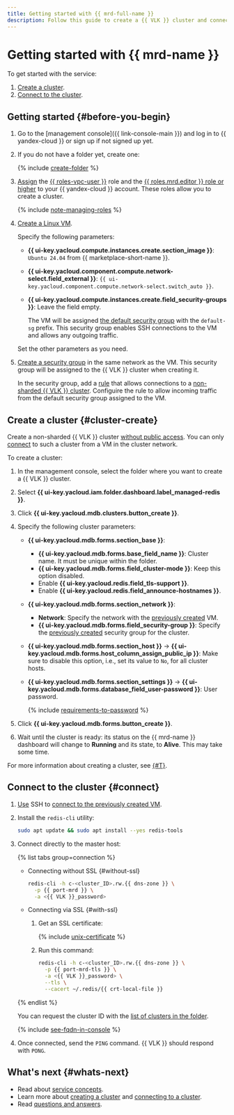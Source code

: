 ```yaml
---
title: Getting started with {{ mrd-full-name }}
description: Follow this guide to create a {{ VLK }} cluster and connect to it.
---
```


# Getting started with {{ mrd-name }}

To get started with the service:
1. [Create a cluster](#cluster-create).
1. [Connect to the cluster](#connect).


## Getting started {#before-you-begin}

1. Go to the [management console]({{ link-console-main }}) and log in to {{ yandex-cloud }} or sign up if not signed up yet.

1. If you do not have a folder yet, create one:

   {% include [create-folder](../_includes/create-folder.md) %}

1. [Assign](../iam/operations/roles/grant.md) the [{{ roles-vpc-user }}](../vpc/security/index.md#vpc-user) role and the [{{ roles.mrd.editor }} role or higher](security/index.md#roles-list) to your {{ yandex-cloud }} account. These roles allow you to create a cluster.

    {% include [note-managing-roles](../_includes/mdb/note-managing-roles.md) %}

1. [Create a Linux VM](../compute/operations/vm-create/create-linux-vm.md#console_1).

    Specify the following parameters:

    * **{{ ui-key.yacloud.compute.instances.create.section_image }}**: `Ubuntu 24.04` from {{ marketplace-short-name }}.
    * **{{ ui-key.yacloud.component.compute.network-select.field_external }}**: `{{ ui-key.yacloud.component.compute.network-select.switch_auto }}`.
    * **{{ ui-key.yacloud.compute.instances.create.field_security-groups }}**: Leave the field empty.

        The VM will be assigned [the default security group](../vpc/concepts/security-groups.md) with the `default-sg` prefix. This security group enables SSH connections to the VM and allows any outgoing traffic.

    Set the other parameters as you need.

1. [Create a security group](../vpc/operations/security-group-create.md) in the same network as the VM. This security group will be assigned to the {{ VLK }} cluster when creating it.

    In the security group, add a [rule](./operations/connect/index.md#configuring-security-groups) that allows connections to a [non-sharded {{ VLK }} cluster](./concepts/sharding.md). Configuire the rule to allow incoming traffic from the default security group assigned to the VM.


## Create a cluster {#cluster-create}


Create a non-sharded {{ VLK }} cluster [without public access](./concepts/network.md#public-access-to-host). You can only [connect](#connect) to such a cluster from a VM in the cluster network.


To create a cluster:

1. In the management console, select the folder where you want to create a {{ VLK }} cluster.
1. Select **{{ ui-key.yacloud.iam.folder.dashboard.label_managed-redis }}**.
1. Click **{{ ui-key.yacloud.mdb.clusters.button_create }}**.
1. Specify the following cluster parameters:

    * **{{ ui-key.yacloud.mdb.forms.section_base }}**:

        * **{{ ui-key.yacloud.mdb.forms.base_field_name }}**: Cluster name. It must be unique within the folder.
        * **{{ ui-key.yacloud.mdb.forms.field_cluster-mode }}**: Keep this option disabled.
        * Enable **{{ ui-key.yacloud.redis.field_tls-support }}**.
        * Enable **{{ ui-key.yacloud.redis.field_announce-hostnames }}**.

    * **{{ ui-key.yacloud.mdb.forms.section_network }}**:

        * **Network**: Specify the network with the [previously created](#before-you-begin) VM.
        * **{{ ui-key.yacloud.mdb.forms.field_security-group }}**: Specify the [previously created](#before-you-begin) security group for the cluster.

    * **{{ ui-key.yacloud.mdb.forms.section_host }}** → **{{ ui-key.yacloud.mdb.forms.host_column_assign_public_ip }}**: Make sure to disable this option, i.e., set its value to `No`, for all cluster hosts.

    * **{{ ui-key.yacloud.mdb.forms.section_settings }}** → **{{ ui-key.yacloud.mdb.forms.database_field_user-password }}**: User password.

        {% include [requirements-to-password](../_includes/mdb/mrd/requirements-to-password.md) %}

1. Click **{{ ui-key.yacloud.mdb.forms.button_create }}**.
1. Wait until the cluster is ready: its status on the {{ mrd-name }} dashboard will change to **Running** and its state, to **Alive**. This may take some time.

For more information about creating a cluster, see [{#T}](./operations/cluster-create.md).

## Connect to the cluster {#connect}

1. [Use](../compute/operations/vm-connect/ssh.md) SSH to [connect to the previously created VM](#before-you-begin).

1. Install the `redis-cli` utility:

    ```bash
    sudo apt update && sudo apt install --yes redis-tools
    ```

1. Connect directly to the master host:

    {% list tabs group=connection %}

    - Connecting without SSL {#without-ssl}

        ```bash
        redis-cli -h c-<cluster_ID>.rw.{{ dns-zone }} \
          -p {{ port-mrd }} \
          -a <{{ VLK }}_password>
        ```

    - Connecting via SSL {#with-ssl}

        1. Get an SSL certificate:

            {% include [unix-certificate](../_includes/mdb/mrd/unix-certificate.md) %}

        1. Run this command:

            ```bash
            redis-cli -h c-<cluster_ID>.rw.{{ dns-zone }} \
              -p {{ port-mrd-tls }} \
              -a <{{ VLK }}_password> \
              --tls \
              --cacert ~/.redis/{{ crt-local-file }}
            ```

    {% endlist %}

    You can request  the cluster ID with the [list of clusters in the folder](./operations/cluster-list.md#list-clusters).

    {% include [see-fqdn-in-console](../_includes/mdb/see-fqdn-in-console.md) %}

1. Once connected, send the `PING` command. {{ VLK }} should respond with `PONG`.

## What's next {#whats-next}

* Read about [service concepts](concepts/index.md).
* Learn more about [creating a cluster](operations/cluster-create.md) and [connecting to a cluster](operations/connect/index.md).
* Read [questions and answers](qa/general.md).
